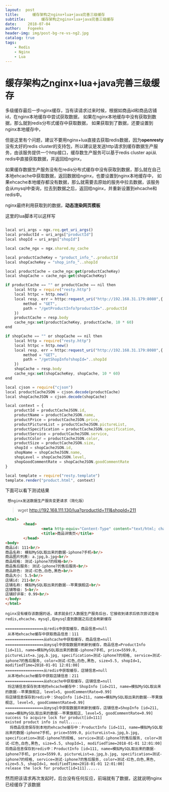 ```yaml
---
layout:  post
title:		缓存架构之nginx+lua+java完善三级缓存
subtitle:		缓存架构之nginx+lua+java完善三级缓存 
date:     2018-07-04
author:   Fogeeks
header-img: img/post-bg-re-vs-ng2.jpg
catalog: true
tags:
    - Redis
    - Nginx
    - Lua
---
```

 
#	缓存架构之nginx+lua+java完善三级缓存 

多级缓存最后一步nginx缓存，当有读请求过来时候，根据如商品id和商品店铺id，在nginx本地缓存中尝试获取数据，
如果在nginx本地缓存中没有获取到数据，那么就到redis分布式缓存中获取数据，
如果获取到了数据，还要设置到nginx本地缓存中，

但是这里有个问题，建议不要用nginx+lua直接去获取redis数据，因为**openresty**没有太好的redis cluster的支持包，所以建议是发送http请求到缓存数据生产服务，由该服务提供一个http接口，缓存数生产服务可以基于redis cluster api从redis中直接获取数据，并返回给nginx，

如果缓存数据生产服务没有在redis分布式缓存中没有获取到数据，那么就在自己本地ehcache中获取数据，返回数据给nginx，也要设置到nginx本地缓存中， 
如果ehcache本地缓存都没有数据，那么就需要去原始的服务中拉去数据，该服务会从mysql中查询，拉去到数据之后，返回给nginx，并重新设置到ehcache和redis中。

nginx最终利用获取到的数据，**动态渲染网页模板**


这里的lua脚本可以这样写

```javascript

local uri_args = ngx.req.get_uri_args()
local productId = uri_args["productId"]
local shopId = uri_args["shopId"]

local cache_ngx = ngx.shared.my_cache

local productCacheKey = "product_info_"..productId
local shopCacheKey = "shop_info_"..shopId

local productCache = cache_ngx:get(productCacheKey)
local shopCache = cache_ngx:get(shopCacheKey)

if productCache == "" or productCache == nil then
	local http = require("resty.http")
	local httpc = http.new()
	local resp, err = httpc:request_uri("http://192.168.31.179:8080",{
  		method = "GET",
  		path = "/getProductInfo?productId="..productId
	})
	productCache = resp.body
	cache_ngx:set(productCacheKey, productCache, 10 * 60)
end

if shopCache == "" or shopCache == nil then
	local http = require("resty.http")
	local httpc = http.new()
	local resp, err = httpc:request_uri("http://192.168.31.179:8080",{
  		method = "GET",
  		path = "/getShopInfo?shopId="..shopId
	})
	shopCache = resp.body
	cache_ngx:set(shopCacheKey, shopCache, 10 * 60)
end

local cjson = require("cjson")
local productCacheJSON = cjson.decode(productCache)
local shopCacheJSON = cjson.decode(shopCache)

local context = {
	productId = productCacheJSON.id,
	productName = productCacheJSON.name,
	productPrice = productCacheJSON.price,
	productPictureList = productCacheJSON.pictureList,
	productSpecification = productCacheJSON.specification,
	productService = productCacheJSON.service,
	productColor = productCacheJSON.color,
	productSize = productCacheJSON.size,
	shopId = shopCacheJSON.id,
	shopName = shopCacheJSON.name,
	shopLevel = shopCacheJSON.level,
	shopGoodCommentRate = shopCacheJSON.goodCommentRate
}

local template = require("resty.template")
template.render("product.html", context)

```


下面可以看下测试结果

`` 想nginx发送数据生产服务变更请求（简化版）``

> wget http://192.168.111.130/lua?productId=111&shopId=211

```html
<html>
        <head>
                <meta http-equiv="Content-Type" content="text/html; charset=UTF-8">
                <title>商品详情页</title>
        </head>
<body>
商品id: 111<br/>
商品名称: 模拟MySQL取出来的数据-iphone7手机<br/>
商品图片列表: a.jpg,b.jpg<br/>
商品规格: 测试-iphone7的规格<br/>
商品售后服务: 测试-iphone7的售后服务<br/>
商品颜色: 测试-红色,白色,黑色<br/>
商品大小: 5.5<br/>
店铺id: 211<br/>
店铺名称: 模拟MySQL取出来的数据--苹果旗舰店<br/>
店铺等级: 5<br/>
店铺好评率: 0.99<br/>
</body>
</html>

```
 
 `` nginx没有缓存该数据的话，请求就会打入数据生产服务后台，它接收到请求后依次尝试查询redis,ehcache，mysql,在mysql查到数据之后还会刷新缓存 ``
 
```text
=================从redis中获取缓存，商品信息=null
 从本地ehcache缓存中获取商品信息：111
=================从ehcache中获取缓存，商品信息=null
=================从mysql中获取数据并刷新到缓存，商品信息=ProductInfo [id=111, name=模拟MySQL取出来的数据-iphone7手机, price=5599.0, pictureList=a.jpg,b.jpg, specification=测试-iphone7的规格, service=测试-iphone7的售后服务, color=测试-红色,白色,黑色, size=5.5, shopId=1, modifiedTime=2018-01-01 12:01:00]
=================从redis中获取缓存，店铺信息=null
 从本地ehcache缓存中获取店铺信息：211
=================从ehcache中获取缓存，店铺信息=null
 将店铺信息保存到本地的ehcache缓存中：ShopInfo [id=211, name=模拟MySQL取出来的数据--苹果旗舰店, level=5, goodCommentRate=0.99]
将店铺信息保存到redis中：ShopInfo [id=211, name=模拟MySQL取出来的数据--苹果旗舰店, level=5, goodCommentRate=0.99]
=================从mysql中获取数据并刷新到缓存，店铺信息=ShopInfo [id=211, name=模拟MySQL取出来的数据--苹果旗舰店, level=5, goodCommentRate=0.99]
success to acquire lock for product[id=111]
existed product info is null......
  将商品信息保存到本地的ehcache缓存中：ProductInfo [id=111, name=模拟MySQL取出来的数据-iphone7手机, price=5599.0, pictureList=a.jpg,b.jpg, specification=测试-iphone7的规格, service=测试-iphone7的售后服务, color=测试-红色,白色,黑色, size=5.5, shopId=1, modifiedTime=2018-01-01 12:01:00]
将商品信息保存到redis中：ProductInfo [id=111, name=模拟MySQL取出来的数据-iphone7手机, price=5599.0, pictureList=a.jpg,b.jpg, specification=测试-iphone7的规格, service=测试-iphone7的售后服务, color=测试-红色,白色,黑色, size=5.5, shopId=1, modifiedTime=2018-01-01 12:01:00]
release the lock for product[id=111]......

```

然而把该请求再次发起时，后台没有任何反应，前端就有了数据，这就说明nginx已经缓存了该数据





 